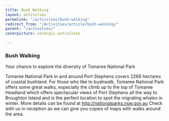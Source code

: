 ```yaml
---
title: Bush Walking
layout: activities
permalink: "/activities/bush-walking"
redirect_from: "/Activities/article/bush-walking/"
parent: "/activities/"
coverpicture: coverpic-activities

---
```

### Bush Walking

Your chance to explore the diversity of Tomaree National Park

Tomaree National Park in and around Port Stephens covers 2266 hectares of coastal bushland.
For those who like to bushwalk, Tomaree National Park offers some great walks, especially the climb up to the top of Tomaree Headland which offers spectacular views of Port Stephens all the way to Broughton Island and is the perfect location to spot the migrating whales in winter.
More details can be found at http://nationalparks.nsw.gov.au Check with us in reception as we can give you copies of maps with walks around the area.